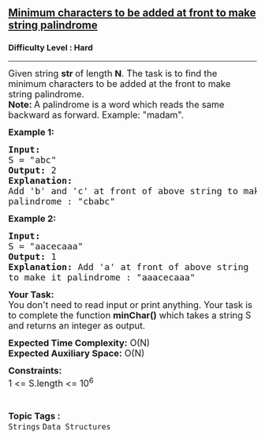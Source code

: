 <h2><a href="https://www.geeksforgeeks.org/problems/minimum-characters-to-be-added-at-front-to-make-string-palindrome/1">Minimum characters to be added at front to make string palindrome</a></h2><h3>Difficulty Level : Hard</h3><hr><div class="problems_problem_content__Xm_eO"><p><span style="font-size:18px">Given string&nbsp;<strong>str </strong>of length <strong>N</strong>. The task is to find the minimum characters to be added at the front to make string palindrome.<br>
<strong>Note:&nbsp;</strong>A palindrome is a word which&nbsp;reads the same backward as forward. Example: "madam".</span></p>

<p><span style="font-size:18px"><strong>Example 1:</strong></span></p>

<pre><span style="font-size:18px"><strong>Input:</strong>
S = "abc"
<strong>Output: </strong>2
<strong>Explanation:</strong> 
Add 'b' and 'c' at front of above string to make it
palindrome : "cbabc"</span>
</pre>

<p><span style="font-size:18px"><strong>Example 2:</strong></span></p>

<pre><span style="font-size:18px"><strong>Input:</strong>
S = "aacecaaa"
<strong>Output: </strong>1
<strong>Explanation:</strong> Add 'a' at front of above string
to make it palindrome : "aaacecaaa"</span>
</pre>

<p><span style="font-size:18px"><strong>Your Task:&nbsp; </strong><br>
You don't need to read input or print anything. Your task is to complete the function <strong>minChar</strong><strong>()</strong> which takes a string S and returns an integer as output.</span></p>

<p><span style="font-size:18px"><strong>Expected Time Complexity:</strong> O(N)<br>
<strong>Expected Auxiliary Space:</strong> O(N)</span></p>

<p><span style="font-size:18px"><strong>Constraints:</strong><br>
1 &lt;= S.length &lt;= 10<sup>6</sup></span></p>
</div><br><p><span style=font-size:18px><strong>Topic Tags : </strong><br><code>Strings</code>&nbsp;<code>Data Structures</code>&nbsp;